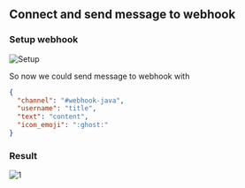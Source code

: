 ## Connect and send message to webhook

### Setup webhook
![Setup](https://user-images.githubusercontent.com/28701735/65655206-60f52a80-e056-11e9-8df2-687bee60c922.png)

So now we could send message to webhook with
```json
{
  "channel": "#webhook-java",
  "username": "title",
  "text": "content",
  "icon_emoji": ":ghost:"
}
```

### Result
![1](https://user-images.githubusercontent.com/28701735/65655312-c1846780-e056-11e9-89bb-85c329c55c28.PNG)

